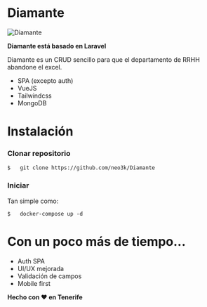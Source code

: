 # Diamante
![Diamante](https://i.ibb.co/MV4HMtZ/diamante.png)

**Diamante está basado en Laravel**

Diamante es un CRUD sencillo para que el departamento de RRHH abandone el excel.
- SPA (excepto auth)
- VueJS
- Tailwindcss
- MongoDB

# Instalación
### Clonar repositorio

    $   git clone https://github.com/neo3k/Diamante

### Iniciar

Tan simple como:

    $   docker-compose up -d

# Con un poco más de tiempo...

 - Auth SPA
 - UI/UX mejorada
 - Validación de campos
 - Mobile first

**Hecho con ❤️ en Tenerife**
